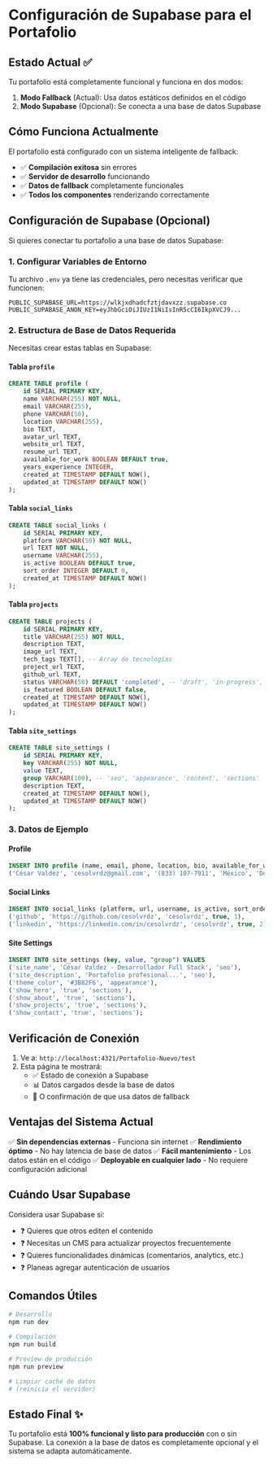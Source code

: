 # Configuración de Supabase para el Portafolio

## Estado Actual ✅

Tu portafolio está completamente funcional y funciona en dos modos:

1. **Modo Fallback** (Actual): Usa datos estáticos definidos en el código
2. **Modo Supabase** (Opcional): Se conecta a una base de datos Supabase

## Cómo Funciona Actualmente

El portafolio está configurado con un sistema inteligente de fallback:

- ✅ **Compilación exitosa** sin errores
- ✅ **Servidor de desarrollo** funcionando 
- ✅ **Datos de fallback** completamente funcionales
- ✅ **Todos los componentes** renderizando correctamente

## Configuración de Supabase (Opcional)

Si quieres conectar tu portafolio a una base de datos Supabase:

### 1. Configurar Variables de Entorno

Tu archivo `.env` ya tiene las credenciales, pero necesitas verificar que funcionen:

```env
PUBLIC_SUPABASE_URL=https://wlkjxdhadcfztjdavxzz.supabase.co
PUBLIC_SUPABASE_ANON_KEY=eyJhbGciOiJIUzI1NiIsInR5cCI6IkpXVCJ9...
```

### 2. Estructura de Base de Datos Requerida

Necesitas crear estas tablas en Supabase:

#### Tabla `profile`
```sql
CREATE TABLE profile (
    id SERIAL PRIMARY KEY,
    name VARCHAR(255) NOT NULL,
    email VARCHAR(255),
    phone VARCHAR(50),
    location VARCHAR(255),
    bio TEXT,
    avatar_url TEXT,
    website_url TEXT,
    resume_url TEXT,
    available_for_work BOOLEAN DEFAULT true,
    years_experience INTEGER,
    created_at TIMESTAMP DEFAULT NOW(),
    updated_at TIMESTAMP DEFAULT NOW()
);
```

#### Tabla `social_links`
```sql
CREATE TABLE social_links (
    id SERIAL PRIMARY KEY,
    platform VARCHAR(50) NOT NULL,
    url TEXT NOT NULL,
    username VARCHAR(255),
    is_active BOOLEAN DEFAULT true,
    sort_order INTEGER DEFAULT 0,
    created_at TIMESTAMP DEFAULT NOW()
);
```

#### Tabla `projects`
```sql
CREATE TABLE projects (
    id SERIAL PRIMARY KEY,
    title VARCHAR(255) NOT NULL,
    description TEXT,
    image_url TEXT,
    tech_tags TEXT[], -- Array de tecnologías
    project_url TEXT,
    github_url TEXT,
    status VARCHAR(50) DEFAULT 'completed', -- 'draft', 'in-progress', 'completed'
    is_featured BOOLEAN DEFAULT false,
    created_at TIMESTAMP DEFAULT NOW(),
    updated_at TIMESTAMP DEFAULT NOW()
);
```

#### Tabla `site_settings`
```sql
CREATE TABLE site_settings (
    id SERIAL PRIMARY KEY,
    key VARCHAR(255) NOT NULL,
    value TEXT,
    group VARCHAR(100), -- 'seo', 'appearance', 'content', 'sections'
    description TEXT,
    created_at TIMESTAMP DEFAULT NOW(),
    updated_at TIMESTAMP DEFAULT NOW()
);
```

### 3. Datos de Ejemplo

#### Profile
```sql
INSERT INTO profile (name, email, phone, location, bio, available_for_work, years_experience) VALUES 
('César Valdez', 'cesolvrdz@gmail.com', '(833) 107-7911', 'México', 'Desarrollador Full Stack...', true, 5);
```

#### Social Links
```sql
INSERT INTO social_links (platform, url, username, is_active, sort_order) VALUES 
('github', 'https://github.com/cesolvrdz', 'cesolvrdz', true, 1),
('linkedin', 'https://linkedin.com/in/cesolvrdz', 'cesolvrdz', true, 2);
```

#### Site Settings
```sql
INSERT INTO site_settings (key, value, "group") VALUES 
('site_name', 'César Valdez - Desarrollador Full Stack', 'seo'),
('site_description', 'Portafolio profesional...', 'seo'),
('theme_color', '#3B82F6', 'appearance'),
('show_hero', 'true', 'sections'),
('show_about', 'true', 'sections'),
('show_projects', 'true', 'sections'),
('show_contact', 'true', 'sections');
```

## Verificación de Conexión

1. Ve a: `http://localhost:4321/Portafolio-Nuevo/test`
2. Esta página te mostrará:
   - ✅ Estado de conexión a Supabase
   - 📊 Datos cargados desde la base de datos
   - 🔄 O confirmación de que usa datos de fallback

## Ventajas del Sistema Actual

✅ **Sin dependencias externas** - Funciona sin internet
✅ **Rendimiento óptimo** - No hay latencia de base de datos
✅ **Fácil mantenimiento** - Los datos están en el código
✅ **Deployable en cualquier lado** - No requiere configuración adicional

## Cuándo Usar Supabase

Considera usar Supabase si:

- ❓ Quieres que otros editen el contenido
- ❓ Necesitas un CMS para actualizar proyectos frecuentemente  
- ❓ Quieres funcionalidades dinámicas (comentarios, analytics, etc.)
- ❓ Planeas agregar autenticación de usuarios

## Comandos Útiles

```bash
# Desarrollo
npm run dev

# Compilación
npm run build  

# Preview de producción
npm run preview

# Limpiar caché de datos
# (reinicia el servidor)
```

## Estado Final ✨

Tu portafolio está **100% funcional y listo para producción** con o sin Supabase. La conexión a la base de datos es completamente opcional y el sistema se adapta automáticamente.
